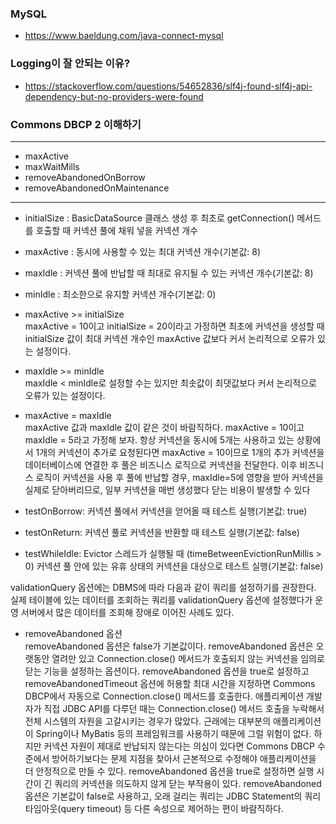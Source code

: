 ### MySQL

- https://www.baeldung.com/java-connect-mysql

### Logging이 잘 안되는 이유?

- https://stackoverflow.com/questions/54652836/slf4j-found-slf4j-api-dependency-but-no-providers-were-found

### Commons DBCP 2 이해하기 

***

- maxActive
- maxWaitMills
- removeAbandonedOnBorrow
- removeAbandonedOnMaintenance

***

- initialSize : BasicDataSource 클래스 생성 후 최초로 getConnection() 메서드를 호출할 때 커넥션 풀에 채워 넣을 커넥션 개수
- maxActive : 동시에 사용할 수 있는 최대 커넥션 개수(기본값: 8)
- maxIdle : 커넥션 풀에 반납할 때 최대로 유지될 수 있는 커넥션 개수(기본값: 8)
- minIdle : 최소한으로 유지할 커넥션 개수(기본값: 0)

- maxActive >= initialSize  
maxActive = 10이고 initialSize = 20이라고 가정하면 최초에 커넥션을 생성할 때 initialSize 값이 최대 커넥션 개수인 maxActive 값보다 커서 논리적으로 오류가 있는 설정이다.
- maxIdle >= minIdle  
maxIdle < minIdle로 설정할 수는 있지만 최솟값이 최댓값보다 커서 논리적으로 오류가 있는 설정이다.
- maxActive = maxIdle  
maxActive 값과 maxIdle 값이 같은 것이 바람직하다.
maxActive = 10이고 maxIdle = 5라고 가정해 보자. 
항상 커넥션을 동시에 5개는 사용하고 있는 상황에서 1개의 커넥션이 추가로 요청된다면 
maxActive = 10이므로 1개의 추가 커넥션을 데이터베이스에 연결한 후 풀은 비즈니스 로직으로 커넥션을 전달한다. 
이후 비즈니스 로직이 커넥션을 사용 후 풀에 반납할 경우, maxIdle=5에 영향을 받아 커넥션을 실제로 닫아버리므로, 
일부 커넥션을 매번 생성했다 닫는 비용이 발생할 수 있다

- testOnBorrow: 커넥션 풀에서 커넥션을 얻어올 때 테스트 실행(기본값: true)
- testOnReturn: 커넥션 풀로 커넥션을 반환할 때 테스트 실행(기본값: false)
- testWhileIdle: Evictor 스레드가 실행될 때 (timeBetweenEvictionRunMillis > 0) 커넥션 풀 안에 있는 유휴 상태의 커넥션을 대상으로 테스트 실행(기본값: false)

validationQuery 옵션에는 DBMS에 따라 다음과 같이 쿼리를 설정하기를 권장한다. 
실제 테이블에 있는 데이터를 조회하는 쿼리를 validationQuery 옵션에 설정했다가 
운영 서버에서 많은 데이터를 조회해 장애로 이어진 사례도 있다.

- removeAbandoned 옵션  
removeAbandoned 옵션은 false가 기본값이다. removeAbandoned 옵션은 오랫동안 열려만 있고 Connection.close() 메서드가 호출되지 않는 커넥션을 임의로 닫는 기능을 설정하는 옵션이다. removeAbandoned 옵션을 true로 설정하고 removeAbandonedTimeout 옵션에 허용할 최대 시간을 지정하면 Commons DBCP에서 자동으로 Connection.close() 메서드를 호출한다.
애플리케이션 개발자가 직접 JDBC API를 다루던 때는 Connection.close() 메서드 호출을 누락해서 전체 시스템의 자원을 고갈시키는 경우가 많았다. 근래에는 대부분의 애플리케이션이 Spring이나 MyBatis 등의 프레임워크를 사용하기 때문에 그럴 위험이 없다. 하지만 커넥션 자원이 제대로 반납되지 않는다는 의심이 있다면 Commons DBCP 수준에서 방어하기보다는 문제 지점을 찾아서 근본적으로 수정해야 애플리케이션을 더 안정적으로 만들 수 있다.
removeAbandoned 옵션을 true로 설정하면 실행 시간이 긴 쿼리의 커넥션을 의도하지 않게 닫는 부작용이 있다. removeAbandoned 옵션은 기본값이 false로 사용하고, 오래 걸리는 쿼리는 JDBC Statement의 쿼리 타임아웃(query timeout) 등 다른 속성으로 제어하는 편이 바람직하다.
